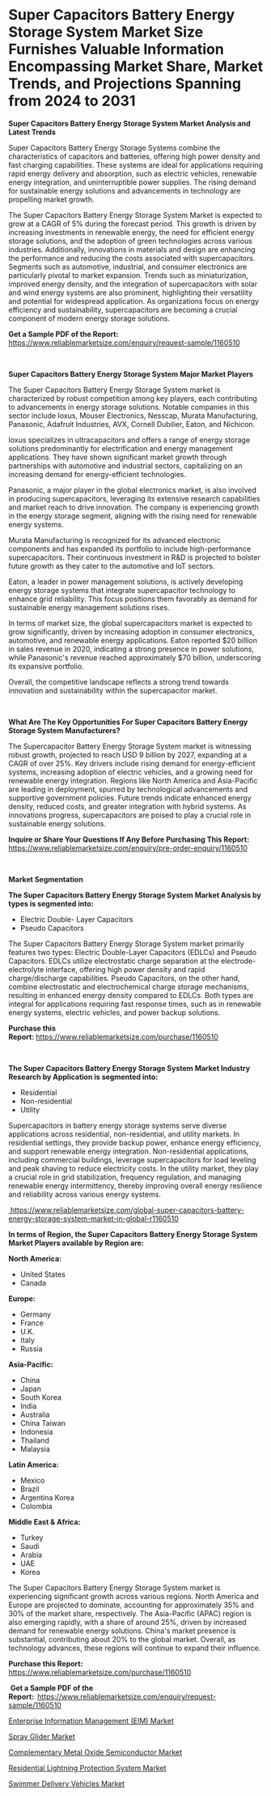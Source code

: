 <p><h1>Super Capacitors Battery Energy Storage System Market Size Furnishes Valuable Information Encompassing Market Share, Market Trends, and Projections Spanning from 2024 to 2031</h1></p><p><strong>Super Capacitors Battery Energy Storage System Market Analysis and Latest Trends</strong></p>
<p><p>Super Capacitors Battery Energy Storage Systems combine the characteristics of capacitors and batteries, offering high power density and fast charging capabilities. These systems are ideal for applications requiring rapid energy delivery and absorption, such as electric vehicles, renewable energy integration, and uninterruptible power supplies. The rising demand for sustainable energy solutions and advancements in technology are propelling market growth.</p><p>The Super Capacitors Battery Energy Storage System Market is expected to grow at a CAGR of 5% during the forecast period. This growth is driven by increasing investments in renewable energy, the need for efficient energy storage solutions, and the adoption of green technologies across various industries. Additionally, innovations in materials and design are enhancing the performance and reducing the costs associated with supercapacitors. Segments such as automotive, industrial, and consumer electronics are particularly pivotal to market expansion. Trends such as miniaturization, improved energy density, and the integration of supercapacitors with solar and wind energy systems are also prominent, highlighting their versatility and potential for widespread application. As organizations focus on energy efficiency and sustainability, supercapacitors are becoming a crucial component of modern energy storage solutions.</p></p>
<p><strong>Get a Sample PDF of the Report:&nbsp;</strong> <a href="https://www.reliablemarketsize.com/enquiry/request-sample/1160510?utm_campaign=1133&utm_medium=2&utm_source=Github&utm_content=ia&utm_term=05122024&utm_id=super-capacitors-battery-energy-storage-system">https://www.reliablemarketsize.com/enquiry/request-sample/1160510</a></p>
<p>&nbsp;</p>
<p><strong>Super Capacitors Battery Energy Storage System Major Market Players</strong></p>
<p><p>The Super Capacitors Battery Energy Storage System market is characterized by robust competition among key players, each contributing to advancements in energy storage solutions. Notable companies in this sector include Ioxus, Mouser Electronics, Nesscap, Murata Manufacturing, Panasonic, Adafruit Industries, AVX, Cornell Dubilier, Eaton, and Nichicon.</p><p>Ioxus specializes in ultracapacitors and offers a range of energy storage solutions predominantly for electrification and energy management applications. They have shown significant market growth through partnerships with automotive and industrial sectors, capitalizing on an increasing demand for energy-efficient technologies. </p><p>Panasonic, a major player in the global electronics market, is also involved in producing supercapacitors, leveraging its extensive research capabilities and market reach to drive innovation. The company is experiencing growth in the energy storage segment, aligning with the rising need for renewable energy systems.</p><p>Murata Manufacturing is recognized for its advanced electronic components and has expanded its portfolio to include high-performance supercapacitors. Their continuous investment in R&D is projected to bolster future growth as they cater to the automotive and IoT sectors.</p><p>Eaton, a leader in power management solutions, is actively developing energy storage systems that integrate supercapacitor technology to enhance grid reliability. This focus positions them favorably as demand for sustainable energy management solutions rises.</p><p>In terms of market size, the global supercapacitors market is expected to grow significantly, driven by increasing adoption in consumer electronics, automotive, and renewable energy applications. Eaton reported $20 billion in sales revenue in 2020, indicating a strong presence in power solutions, while Panasonic's revenue reached approximately $70 billion, underscoring its expansive portfolio.</p><p>Overall, the competitive landscape reflects a strong trend towards innovation and sustainability within the supercapacitor market.</p></p>
<p>&nbsp;</p>
<p><strong>What Are The Key Opportunities For Super Capacitors Battery Energy Storage System Manufacturers?</strong></p>
<p><p>The Supercapacitor Battery Energy Storage System market is witnessing robust growth, projected to reach USD 9 billion by 2027, expanding at a CAGR of over 25%. Key drivers include rising demand for energy-efficient systems, increasing adoption of electric vehicles, and a growing need for renewable energy integration. Regions like North America and Asia-Pacific are leading in deployment, spurred by technological advancements and supportive government policies. Future trends indicate enhanced energy density, reduced costs, and greater integration with hybrid systems. As innovations progress, supercapacitors are poised to play a crucial role in sustainable energy solutions.</p></p>
<p><strong>Inquire or Share Your Questions If Any Before Purchasing This Report:</strong> <a href="https://www.reliablemarketsize.com/enquiry/pre-order-enquiry/1160510?utm_campaign=1133&utm_medium=2&utm_source=Github&utm_content=ia&utm_term=05122024&utm_id=super-capacitors-battery-energy-storage-system">https://www.reliablemarketsize.com/enquiry/pre-order-enquiry/1160510</a></p>
<p>&nbsp;</p>
<p><strong>Market Segmentation</strong></p>
<p><strong>The Super Capacitors Battery Energy Storage System Market Analysis by types is segmented into:</strong></p>
<p><ul><li>Electric Double- Layer Capacitors</li><li>Pseudo Capacitors</li></ul></p>
<p><p>The Super Capacitors Battery Energy Storage System market primarily features two types: Electric Double-Layer Capacitors (EDLCs) and Pseudo Capacitors. EDLCs utilize electrostatic charge separation at the electrode-electrolyte interface, offering high power density and rapid charge/discharge capabilities. Pseudo Capacitors, on the other hand, combine electrostatic and electrochemical charge storage mechanisms, resulting in enhanced energy density compared to EDLCs. Both types are integral for applications requiring fast response times, such as in renewable energy systems, electric vehicles, and power backup solutions.</p></p>
<p><strong>Purchase this Report:&nbsp;</strong><a href="https://www.reliablemarketsize.com/purchase/1160510?utm_campaign=1133&utm_medium=2&utm_source=Github&utm_content=ia&utm_term=05122024&utm_id=super-capacitors-battery-energy-storage-system">https://www.reliablemarketsize.com/purchase/1160510</a></p>
<p>&nbsp;</p>
<p><strong>The Super Capacitors Battery Energy Storage System Market Industry Research by Application is segmented into:</strong></p>
<p><ul><li>Residential</li><li>Non-residential</li><li>Utility</li></ul></p>
<p><p>Supercapacitors in battery energy storage systems serve diverse applications across residential, non-residential, and utility markets. In residential settings, they provide backup power, enhance energy efficiency, and support renewable energy integration. Non-residential applications, including commercial buildings, leverage supercapacitors for load leveling and peak shaving to reduce electricity costs. In the utility market, they play a crucial role in grid stabilization, frequency regulation, and managing renewable energy intermittency, thereby improving overall energy resilience and reliability across various energy systems.</p></p>
<p><a href="https://www.reliablemarketsize.com/global-super-capacitors-battery-energy-storage-system-market-in-global-r1160510?utm_campaign=1133&utm_medium=2&utm_source=Github&utm_content=ia&utm_term=05122024&utm_id=super-capacitors-battery-energy-storage-system">&nbsp;https://www.reliablemarketsize.com/global-super-capacitors-battery-energy-storage-system-market-in-global-r1160510</a></p>
<p><strong>In terms of Region, the Super Capacitors Battery Energy Storage System Market Players available by Region are:</strong></p>
<p>
    <p> <strong> North America: </strong>
        <ul>
            <li>United States</li>
            <li>Canada</li>
        </ul>
        </p> 
    <p> <strong> Europe: </strong>
        <ul>
            <li>Germany</li>
            <li>France</li>
            <li>U.K.</li>
            <li>Italy</li>
            <li>Russia</li>
        </ul>
        </p> 
    <p> <strong> Asia-Pacific: </strong>
        <ul>
            <li>China</li>
            <li>Japan</li>
            <li>South Korea</li>
            <li>India</li>
            <li>Australia</li>
            <li>China Taiwan</li>
            <li>Indonesia</li>
            <li>Thailand</li>
            <li>Malaysia</li>
        </ul>
        </p> 
    <p> <strong> Latin America: </strong>
        <ul>
            <li>Mexico</li>
            <li>Brazil</li>
            <li>Argentina Korea</li>
            <li>Colombia</li>
        </ul>
        </p> 
    <p> <strong> Middle East & Africa: </strong>
        <ul>
            <li>Turkey</li>
            <li>Saudi</li>
            <li>Arabia</li>
            <li>UAE</li>
            <li>Korea</li>
        </ul>
    </p>
    </p>
<p><p>The Super Capacitors Battery Energy Storage System market is experiencing significant growth across various regions. North America and Europe are projected to dominate, accounting for approximately 35% and 30% of the market share, respectively. The Asia-Pacific (APAC) region is also emerging rapidly, with a share of around 25%, driven by increased demand for renewable energy solutions. China's market presence is substantial, contributing about 20% to the global market. Overall, as technology advances, these regions will continue to expand their influence.</p></p>
<p><strong>Purchase this Report: </strong><a href="https://www.reliablemarketsize.com/purchase/1160510?utm_campaign=1133&utm_medium=2&utm_source=Github&utm_content=ia&utm_term=05122024&utm_id=super-capacitors-battery-energy-storage-system">https://www.reliablemarketsize.com/purchase/1160510</a></p>
<p>&nbsp;<strong>Get a Sample PDF of the Report:&nbsp;&nbsp;</strong><a href="https://www.reliablemarketsize.com/enquiry/request-sample/1160510?utm_campaign=1133&utm_medium=2&utm_source=Github&utm_content=ia&utm_term=05122024&utm_id=super-capacitors-battery-energy-storage-system">https://www.reliablemarketsize.com/enquiry/request-sample/1160510</a></p>
<p><strong></strong></p>
<p><p><a href="https://github.com/WillieWoodard/Market-Research-Report-List-7/blob/main/enterprise-information-management-eim-market.md?utm_campaign=1133&utm_medium=2&utm_source=Github&utm_content=ia&utm_term=05122024&utm_id=super-capacitors-battery-energy-storage-system">Enterprise Information Management (EIM) Market</a></p><p><a href="https://issuu.com/reportprime-2/docs/spray-glider-market-size-2030.pptx?utm_campaign=1133&utm_medium=2&utm_source=Github&utm_content=ia&utm_term=05122024&utm_id=super-capacitors-battery-energy-storage-system">Spray Glider Market</a></p><p><a href="https://www.linkedin.com/pulse/complementary-metal-oxide-semiconductor-market-size-types-share-m06cf?utm_campaign=1133&utm_medium=2&utm_source=Github&utm_content=ia&utm_term=05122024&utm_id=super-capacitors-battery-energy-storage-system">Complementary Metal Oxide Semiconductor Market</a></p><p><a href="https://www.linkedin.com/pulse/in-depth-understanding-residential-lightning-protection-system-29bgf?utm_campaign=1133&utm_medium=2&utm_source=Github&utm_content=ia&utm_term=05122024&utm_id=super-capacitors-battery-energy-storage-system">Residential Lightning Protection System Market</a></p><p><a href="https://issuu.com/reportprime-2/docs/swimmer-delivery-vehicles-market-size-2030.pptx?utm_campaign=1133&utm_medium=2&utm_source=Github&utm_content=ia&utm_term=05122024&utm_id=super-capacitors-battery-energy-storage-system">Swimmer Delivery Vehicles Market</a></p></p>
